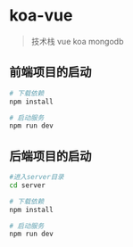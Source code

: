 # koa-vue

> 技术栈 vue koa mongodb

## 前端项目的启动

``` bash
# 下载依赖
npm install

# 启动服务
npm run dev
```
## 后端项目的启动

``` bash
#进入server目录
cd server

# 下载依赖
npm install

# 启动服务
npm run dev
```
